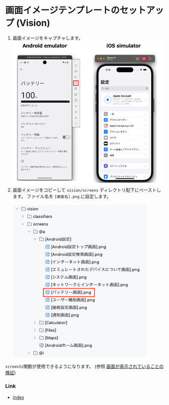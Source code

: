 # 画面イメージテンプレートのセットアップ (Vision)

1. 画面イメージをキャプチャします。 <br>![](_images/capture_screen_ja.png)
2. 画面イメージをコピーして `vision/screens` ディレクトリ配下にペーストします。 ファイル名を
   `[画面名].png`.に設定します。<br><br>![](_images/adding_template_screen_image_ja.png) <br>

`screenIs`関数が使用できるようになります。
(参照 [画面が表示されていることの検証](../function_property/asserting_existence/screen_assertion_ja.md))

### Link

- [index](../../../index_ja.md)
